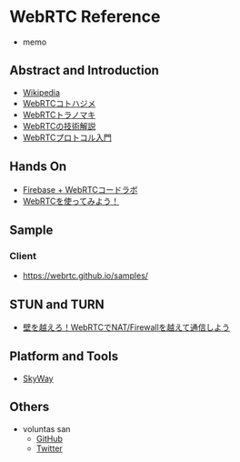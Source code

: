 # WebRTC Reference
- memo

## Abstract and Introduction

- [Wikipedia](https://ja.wikipedia.org/wiki/WebRTC)
- [WebRTCコトハジメ](https://qiita.com/yusuke84/items/286f569d110daede721e)
- [WebRTCトラノマキ](https://webrtc.shiguredo.jp/index.html)
- [WebRTCの技術解説](https://www.slideshare.net/nttwestcon/20140805-technical-descriptionofwebrtcpublicedition)
- [WebRTCプロトコル入門](https://developer.mozilla.org/ja/docs/Web/API/WebRTC_API/Protocols)

## Hands On
- [Firebase + WebRTCコードラボ](https://webrtc.org/getting-started/firebase-rtc-codelab)
- [WebRTCを使ってみよう！](https://html5experts.jp/series/webrtc-beginner/)

## Sample

### Client
- https://webrtc.github.io/samples/

## STUN and TURN
- [壁を越えろ！WebRTCでNAT/Firewallを越えて通信しよう](https://html5experts.jp/mganeko/5554/)

## Platform and Tools
- [SkyWay](https://webrtc.ecl.ntt.com/)

## Others
- voluntas san
    - [GitHub](https://gist.github.com/voluntas)
    - [Twitter](https://twitter.com/voluntas)



